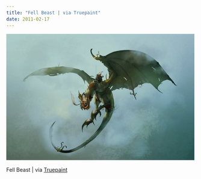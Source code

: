 ```yaml
---
title: "Fell Beast | via Truepaint"
date: 2011-02-17
---
```


![2011-02-17-5cvplc6e.jpeg](/images/2011-02-17-5cvplc6e.jpeg)

Fell Beast | via <a href="http://truepaint.blogspot.com/2009/03/fell-beast-lotro.html">Truepaint</a>